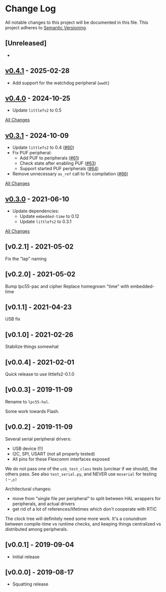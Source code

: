 # Change Log

All notable changes to this project will be documented in this file.
This project adheres to [Semantic Versioning](http://semver.org/).

## [Unreleased]

-

## [v0.4.1](https://github.com/lpc55/lpc55-hal/releases/tag/0.4.1) - 2025-02-28

- Add support for the watchdog peripheral (`wwdt`)

## [v0.4.0](https://github.com/lpc55/lpc55-hal/releases/tag/0.4.0) - 2024-10-25

- Update `littlefs2` to 0.5

[All Changes](https://github.com/lpc55/lpc55-hal/compare/0.3.1...0.4.0)

## [v0.3.1](https://github.com/lpc55/lpc55-hal/releases/tag/0.3.1) - 2024-10-09

- Update `littlefs2` to 0.4 ([#60](https://github.com/lpc55/lpc55-hal/pull/60))
- Fix PUF peripheral:
  - Add PUF to peripherals ([#61](https://github.com/lpc55/lpc55-hal/pull/61))
  - Check state after enabling PUF ([#63](https://github.com/lpc55/lpc55-hal/issues/63))
  - Support started PUF peripherals ([#64](https://github.com/lpc55/lpc55-hal/issues/64))
- Remove unnecessary `as_ref` call to fix compilation ([#66](https://github.com/lpc55/lpc55-hal/pull/66))

[All Changes](https://github.com/lpc55/lpc55-hal/compare/0.3.0...0.3.1)

## [v0.3.0](https://github.com/lpc55/lpc55-hal/releases/tag/0.3.0) - 2021-06-10

- Update dependencies:
  - Update `embedded-time` to 0.12
  - Update `littlefs2` to 0.3.1
  
[All Changes](https://github.com/lpc55/lpc55-hal/compare/0.2.1...0.3.0)

## [v0.2.1] - 2021-05-02
Fix the "lap" naming

## [v0.2.0] - 2021-05-02
Bump lpc55-pac and cipher
Replace homegrown "time" with embedded-time

## [v0.1.1] - 2021-04-23
USB fix

## [v0.1.0] - 2021-02-26
Stabilize things somewhat

## [v0.0.4] - 2021-02-01
Quick release to use littlefs2-0.1.0

## [v0.0.3] - 2019-11-09
Rename to `lpc55-hal`.

Some work towards Flash.

## [v0.0.2] - 2019-11-09

Several serial peripheral drivers:
- USB device (!!)
- I2C, SPI, USART (not all properly tested)
- All pins for these Flexcomm interfaces exposed

We do not pass one of the `usb_test_class` tests (unclear
if we should), the others pass. See also `test_serial.py`,
and NEVER use `moserial` for testing `(－‸ლ)`

Architectural changes:
- move from "single file per peripheral" to split between
  HAL wrappers for peripherals, and actual drivers
- get rid of a lot of references/lifetimes which don't
  cooperate with RTIC

The clock tree will definitely need some more work.
It's a conundrum between compile-time vs runtime checks,
and keeping things centralized vs distributed among peripherals.


## [v0.0.1] - 2019-09-04

- Initial release

## [v0.0.0] - 2019-08-17

- Squatting release

